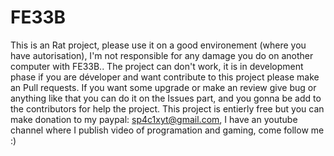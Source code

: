 # FE33B
This is an Rat project, please use it on a good environement (where you have autorisation), I'm not responsible for any damage you do on another computer with FE33B..
The project can don't work, it is in development phase if you are déveloper and want contribute to this project please make an Pull requests.
If you want some upgrade or make an review give bug or anything like that you can do it on the Issues part, and you gonna be add to the contributors for help the project.
This project is entierly free but you can make donation to my paypal: sp4c1xyt@gmail.com,
I have an youtube channel where I publish video of programation and gaming, come follow me :)
